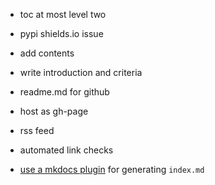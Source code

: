 - toc at most level two
- pypi shields.io issue
- add contents
- write introduction and criteria
- readme.md for github
- host as gh-page
- rss feed
- automated link checks

- [use a mkdocs plugin](https://github.com/mkdocs/mkdocs/issues/206) for generating `index.md`
